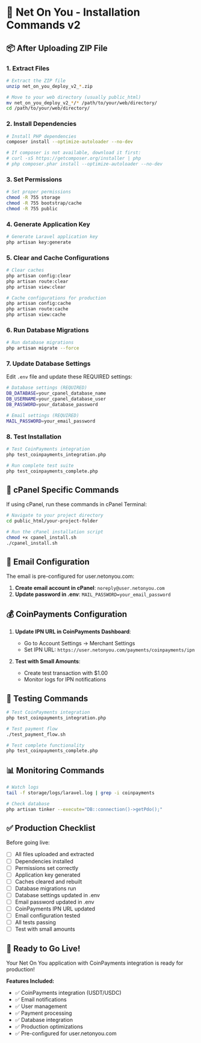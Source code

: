 # 🚀 Net On You - Installation Commands v2

## 📦 After Uploading ZIP File

### 1. Extract Files
```bash
# Extract the ZIP file
unzip net_on_you_deploy_v2_*.zip

# Move to your web directory (usually public_html)
mv net_on_you_deploy_v2_*/* /path/to/your/web/directory/
cd /path/to/your/web/directory/
```

### 2. Install Dependencies
```bash
# Install PHP dependencies
composer install --optimize-autoloader --no-dev

# If composer is not available, download it first:
# curl -sS https://getcomposer.org/installer | php
# php composer.phar install --optimize-autoloader --no-dev
```

### 3. Set Permissions
```bash
# Set proper permissions
chmod -R 755 storage
chmod -R 755 bootstrap/cache
chmod -R 755 public
```

### 4. Generate Application Key
```bash
# Generate Laravel application key
php artisan key:generate
```

### 5. Clear and Cache Configurations
```bash
# Clear caches
php artisan config:clear
php artisan route:clear
php artisan view:clear

# Cache configurations for production
php artisan config:cache
php artisan route:cache
php artisan view:cache
```

### 6. Run Database Migrations
```bash
# Run database migrations
php artisan migrate --force
```

### 7. Update Database Settings
Edit `.env` file and update these REQUIRED settings:
```bash
# Database settings (REQUIRED)
DB_DATABASE=your_cpanel_database_name
DB_USERNAME=your_cpanel_database_user
DB_PASSWORD=your_database_password

# Email settings (REQUIRED)
MAIL_PASSWORD=your_email_password
```

### 8. Test Installation
```bash
# Test CoinPayments integration
php test_coinpayments_integration.php

# Run complete test suite
php test_coinpayments_complete.php
```

## 🔧 cPanel Specific Commands

If using cPanel, run these commands in cPanel Terminal:

```bash
# Navigate to your project directory
cd public_html/your-project-folder

# Run the cPanel installation script
chmod +x cpanel_install.sh
./cpanel_install.sh
```

## 📧 Email Configuration

The email is pre-configured for user.netonyou.com:

1. **Create email account in cPanel**: `noreply@user.netonyou.com`
2. **Update password in .env**: `MAIL_PASSWORD=your_email_password`

## 💰 CoinPayments Configuration

1. **Update IPN URL in CoinPayments Dashboard**:
   - Go to Account Settings → Merchant Settings
   - Set IPN URL: `https://user.netonyou.com/payments/coinpayments/ipn`

2. **Test with Small Amounts**:
   - Create test transaction with $1.00
   - Monitor logs for IPN notifications

## 🧪 Testing Commands

```bash
# Test CoinPayments integration
php test_coinpayments_integration.php

# Test payment flow
./test_payment_flow.sh

# Test complete functionality
php test_coinpayments_complete.php
```

## 📊 Monitoring Commands

```bash
# Watch logs
tail -f storage/logs/laravel.log | grep -i coinpayments

# Check database
php artisan tinker --execute="DB::connection()->getPdo();"
```

## ✅ Production Checklist

Before going live:
- [ ] All files uploaded and extracted
- [ ] Dependencies installed
- [ ] Permissions set correctly
- [ ] Application key generated
- [ ] Caches cleared and rebuilt
- [ ] Database migrations run
- [ ] Database settings updated in .env
- [ ] Email password updated in .env
- [ ] CoinPayments IPN URL updated
- [ ] Email configuration tested
- [ ] All tests passing
- [ ] Test with small amounts

## 🎉 Ready to Go Live!

Your Net On You application with CoinPayments integration is ready for production!

**Features Included:**
- ✅ CoinPayments integration (USDT/USDC)
- ✅ Email notifications
- ✅ User management
- ✅ Payment processing
- ✅ Database integration
- ✅ Production optimizations
- ✅ Pre-configured for user.netonyou.com
